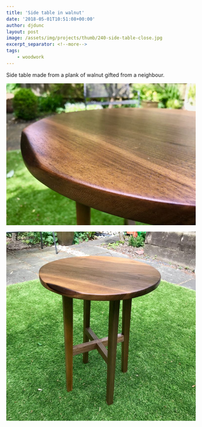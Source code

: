 ```yaml
---
title: 'Side table in walnut'
date: '2018-05-01T10:51:08+00:00'
author: djdunc
layout: post
image: /assets/img/projects/thumb/240-side-table-close.jpg
excerpt_separator: <!--more-->
tags:
    - woodwork
---
```


Side table made from a plank of walnut gifted from a neighbour.

![Side Table](/assets/img/projects/side-table-close.jpg)

<!--more-->

![Side Table](/assets/img/projects/side-table.jpg)
